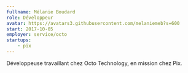 ```yaml
---
fullname: Mélanie Boudard
role: Développeur
avatar: https://avatars3.githubusercontent.com/melaniemeb?s=600
start: 2017-10-05
employer: service/octo
startups:
    - pix
---
```


Développeuse travaillant chez Octo Technology, en mission chez Pix.

